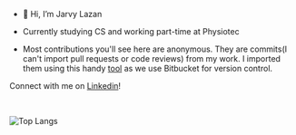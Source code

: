 - 👋 Hi, I’m Jarvy Lazan
- Currently studying CS and working part-time at Physiotec

- Most contributions you'll see here are anonymous. They are commits(I can't import pull requests or code reviews) from my work. I imported them using this handy  <a href="https://github.com/miromannino/Contributions-Importer-For-Github">tool</a> as we use Bitbucket for version control.


Connect with me on <a href="https://www.linkedin.com/in/jarvy-lazan-22445021b">Linkedin</a>!


<br>

![Top Langs](https://github-readme-stats-jarvylazan.vercel.app/api/top-langs/?username=jarvylazan&theme=dark&layout=pie&langs_count=20)

<!---
isthisnamegood/isthisnamegood is a ✨ special ✨ repository because its `README.md` (this file) appears on your GitHub profile.
You can click the Preview link to take a look at your changes.
--->
